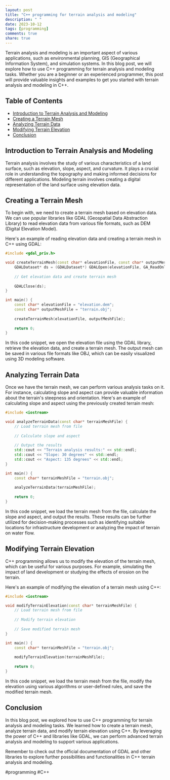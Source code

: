 ```yaml
---
layout: post
title: "C++ programming for terrain analysis and modeling"
description: " "
date: 2023-10-12
tags: [programming]
comments: true
share: true
---
```


Terrain analysis and modeling is an important aspect of various applications, such as environmental planning, GIS (Geographical Information System), and simulation systems. In this blog post, we will explore how to use C++ programming for terrain analysis and modeling tasks. Whether you are a beginner or an experienced programmer, this post will provide valuable insights and examples to get you started with terrain analysis and modeling in C++.

## Table of Contents
- [Introduction to Terrain Analysis and Modeling](#introduction-to-terrain-analysis-and-modeling)
- [Creating a Terrain Mesh](#creating-a-terrain-mesh)
- [Analyzing Terrain Data](#analyzing-terrain-data)
- [Modifying Terrain Elevation](#modifying-terrain-elevation)
- [Conclusion](#conclusion)

## Introduction to Terrain Analysis and Modeling

Terrain analysis involves the study of various characteristics of a land surface, such as elevation, slope, aspect, and curvature. It plays a crucial role in understanding the topography and making informed decisions for different applications. Modeling terrain involves creating a digital representation of the land surface using elevation data.

## Creating a Terrain Mesh

To begin with, we need to create a terrain mesh based on elevation data. We can use popular libraries like GDAL (Geospatial Data Abstraction Library) to read elevation data from various file formats, such as DEM (Digital Elevation Model).

Here's an example of reading elevation data and creating a terrain mesh in C++ using GDAL:

```cpp
#include <gdal_priv.h>

void createTerrainMesh(const char* elevationFile, const char* outputMeshFile) {
    GDALDataset* ds = (GDALDataset*) GDALOpen(elevationFile, GA_ReadOnly);
    
    // Get elevation data and create terrain mesh
    
    GDALClose(ds);
}

int main() {
    const char* elevationFile = "elevation.dem";
    const char* outputMeshFile = "terrain.obj";
    
    createTerrainMesh(elevationFile, outputMeshFile);
    
    return 0;
}
```

In this code snippet, we open the elevation file using the GDAL library, retrieve the elevation data, and create a terrain mesh. The output mesh can be saved in various file formats like OBJ, which can be easily visualized using 3D modeling software.

## Analyzing Terrain Data

Once we have the terrain mesh, we can perform various analysis tasks on it. For instance, calculating slope and aspect can provide valuable information about the terrain's steepness and orientation. Here's an example of calculating slope and aspect using the previously created terrain mesh:

```cpp
#include <iostream>

void analyzeTerrainData(const char* terrainMeshFile) {
    // Load terrain mesh from file
    
    // Calculate slope and aspect
    
    // Output the results
    std::cout << "Terrain analysis results:" << std::endl;
    std::cout << "Slope: 30 degrees" << std::endl;
    std::cout << "Aspect: 135 degrees" << std::endl;
}

int main() {
    const char* terrainMeshFile = "terrain.obj";
    
    analyzeTerrainData(terrainMeshFile);
    
    return 0;
}
```

In this code snippet, we load the terrain mesh from the file, calculate the slope and aspect, and output the results. These results can be further utilized for decision-making processes such as identifying suitable locations for infrastructure development or analyzing the impact of terrain on water flow.

## Modifying Terrain Elevation

C++ programming allows us to modify the elevation of the terrain mesh, which can be useful for various purposes. For example, simulating the impact of land development or studying the effects of erosion on the terrain.

Here's an example of modifying the elevation of a terrain mesh using C++:

```cpp
#include <iostream>

void modifyTerrainElevation(const char* terrainMeshFile) {
    // Load terrain mesh from file
    
    // Modify terrain elevation
    
    // Save modified terrain mesh
}

int main() {
    const char* terrainMeshFile = "terrain.obj";
    
    modifyTerrainElevation(terrainMeshFile);
    
    return 0;
}
```

In this code snippet, we load the terrain mesh from the file, modify the elevation using various algorithms or user-defined rules, and save the modified terrain mesh.

## Conclusion

In this blog post, we explored how to use C++ programming for terrain analysis and modeling tasks. We learned how to create a terrain mesh, analyze terrain data, and modify terrain elevation using C++. By leveraging the power of C++ and libraries like GDAL, we can perform advanced terrain analysis and modeling to support various applications.

Remember to check out the official documentation of GDAL and other libraries to explore further possibilities and functionalities in C++ terrain analysis and modeling.

#programming #C++